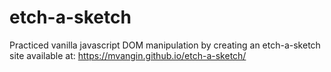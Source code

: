 # etch-a-sketch

Practiced vanilla javascript DOM manipulation by creating an etch-a-sketch site available at: https://mvangin.github.io/etch-a-sketch/
